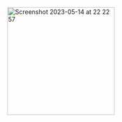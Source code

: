 
<img width="246" alt="Screenshot 2023-05-14 at 22 22 57" src="https://github.com/FatimaSeemab/quiz-8/assets/61909305/3da1a477-1e2c-4ebd-9418-7e1f282e9894">
